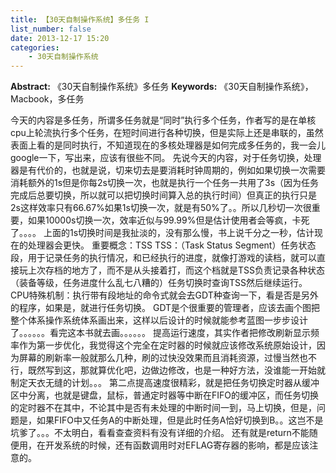 ```yaml
---
title: 【30天自制操作系统】多任务 I
list_number: false
date: 2013-12-17 15:20
categories:
    - 30天自制操作系统
---
```

**Abstract:** 《30天自制操作系统》多任务
**Keywords:** 《30天自制操作系统》，Macbook，多任务
<!--more-->
今天的内容是多任务，所谓多任务就是“同时”执行多个任务，作者写的是在单核cpu上轮流执行多个任务，在短时间进行各种切换，但是实际上还是串联的，虽然表面上看的是同时执行，不知道现在的多核处理器是如何完成多任务的，我一会儿google一下，写出来，应该有很些不同。
先说今天的内容，对于任务切换，处理器是有代价的，也就是说，切来切去是要消耗时钟周期的，例如如果切换一次需要消耗额外的1s但是你每2s切换一次，也就是执行一个任务一共用了3s（因为任务完成后总要切换，所以就可以把切换时间算入总的执行时间）但真正的执行只是2s这样效率只有66.67%如果1s切换一次，就是有50%了。。所以几秒切一次很重要，如果10000s切换一次，效率近似与99.99%但是估计使用者会等疯，卡死了。。。。
上面的1s切换时间是我扯淡的，没有那么慢，书上说千分之一秒，估计现在的处理器会更快。
重要概念：TSS
TSS：（Task Status Segment）任务状态段，用于记录任务的执行情况，和已经执行的进度，就像打游戏的读档，就可以直接玩上次存档的地方了，而不是从头接着打，而这个档就是TSS负责记录各种状态（装备等级，任务进度什么乱七八糟的）任务切换时查询TSS然后继续运行。
CPU特殊机制：执行带有段地址的命令式就会去GDT种查询一下，看是否是另外的程序，如果是，就进行任务切换。
GDT是个很重要的管理者，应该去画个图把整个体系操作系统体系画出来，这样以后设计的时候就能参考蓝图一步步设计了。。。。。。看完这本书就去画。。。。。。
提高运行速度，其实作者把修改刷新显示频率作为第一步优化，我觉得这个完全在定时器的时候就应该修改系统原始设计，因为屏幕的刷新率一般就那么几种，刷的过快没效果而且消耗资源，过慢当然也不行，既然写到这，那就算优化吧，边做边修改，也是一种好方法，没谁能一开始就制定天衣无缝的计划。。。
第二点提高速度很精彩，就是把任务切换定时器从缓冲区中分离，也就是键盘，鼠标，普通定时器等中断在FIFO的缓冲区，而任务切换的定时器不在其中，不论其中是否有未处理的中断时间一到，马上切换，但是，问题是，如果FIFO中又任务A的中断处理，但是此时任务A恰好切换到B。。这岂不是坑爹了。。。不太明白，看看查查资料有没有详细的介绍。
还有就是return不能随便用，在开发系统的时候，还有函数调用时对EFLAG寄存器的影响，都是应该注意的。

